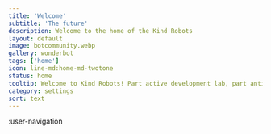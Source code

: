```yaml
---
title: 'Welcome'
subtitle: 'The future'
description: Welcome to the home of the Kind Robots
layout: default
image: botcommunity.webp
gallery: wonderbot
tags: ['home']
icon: line-md:home-md-twotone
status: home
tooltip: Welcome to Kind Robots! Part active development lab, part anti-malaria fundraiser, part showing off my slick coding skills. I'm Silas Knight, self-taught full-stack developer, and I built this using Nuxt 3, Typescript, Prisma, Nuxt Content 2, and Pinia.  I have five years experience in the professional tech industry (4 years in TCP/IP tech support, 1 year as a contracted network admin), plus 3 years personally hosting containerized webapps for my Unraid linux homelab. I've trained specifically on language agnostic front-end development using Node.js and API-based jamstack architecture.  If you're looking for a multi-talented problem solver to help bring your idea to the public, message me at silas@kindrobots.org.
category: settings
sort: text
---
```


:user-navigation
